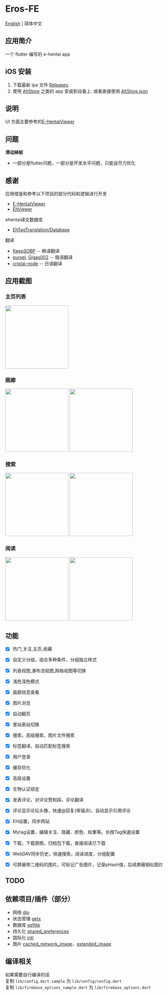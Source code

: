 # Eros-FE
[English](https://github.com/honjow/Eros-FE/blob/master/README.md) | 简体中文

## 应用简介

一个 flutter 编写的 e-hentai app

## iOS 安装
1. 下载最新 ipa 文件 [Releases](https://github.com/honjow/Eros-FE/releases/latest).
2. 使用 [AltStore](https://altstore.io) 之类的 app 安装到设备上. 或者直接使用 [AltStore.json](https://config-feh.vercel.app/AltStore.json)


## 说明

UI 方面主要参考的[E-HentaiViewer](https://github.com/kayanouriko/E-HentaiViewer)


## 问题

**滑动掉帧**

- 一部分是flutter问题，一部分是开发水平问题，只能说尽力优化

## 感谢

应用借鉴和参考以下项目的部分代码和逻辑进行开发

- [E-HentaiViewer](https://github.com/kayanouriko/E-HentaiViewer)
- [EhViewer](https://github.com/seven332/EhViewer)

ehentai译文数据库

- [EhTagTranslation/Database](https://github.com/EhTagTranslation/Database)

翻译
- [KeepSOBP](https://github.com/KeepSOBP) -- 韩语翻译
- [pursel](https://github.com/pursel), [Gigas002](https://github.com/Gigas002) -- 俄语翻译
- [cristal-node](https://github.com/cristal-node) -- 日语翻译

## 应用截图

### 主页列表

<img width="200" src="./screenshot/home.png" >

### 画廊

<img width="200" src="./screenshot/gallery1.png" > <img width="200" src="./screenshot/gallery2.png" > 

### 搜索

<img width="200" src="./screenshot/search1.png" > <img width="200" src="./screenshot/search2.png" >

### 阅读

<img width="200" src="./screenshot/read1.png" > <img width="200" src="./screenshot/read2.png" >

## 功能

- [x] 热门,关注,主页,收藏
- [x] 自定义分组，组合多种条件，分组独立样式
- [x] 列表视图,瀑布流视图,网格视图等切换
- [x] 浅色深色模式
- [x] 画廊信息查看
- [x] 图片浏览
- [x] 自动翻页
- [x] 里站表站切换
- [x] 搜索，高级搜索，图片文件搜索
- [x] 标签翻译，自动匹配标签搜索
- [x] 用户登录
- [x] 缓存优化
- [x] 高级设置
- [x] 生物认证锁定
- [x] 发表评论，对评论赞和踩，评论翻译
- [x] 评论显示论坛头像，快速@回复(带锚点)，自动显示引用评论
- [x] EH设置，同步网站
- [x] Mytag设置，编辑关注、隐藏、颜色、权重等。长按Tag快速设置
- [x] 下载，下载原图，归档包下载，直接阅读已下载
- [x] WebDAV同步历史，快速搜索，阅读进度，分组配置
- [x] 可屏蔽带二维码的图片。可标记广告图片，记录pHash值，后续屏蔽相似图片


## TODO


## 依赖项目/插件（部分）

- 网络 [dio](https://pub.dev/packages/dio)
- 状态管理 [getx](https://pub.dev/packages/get)
- 数据库 [sqflite](https://pub.dev/packages/sqflite)
- 持久化 [shared_preferences](https://pub.dev/packages/shared_preferences)
- 国际化 [intl](https://pub.dev/packages/intl)
- 图片 [cached_network_image](https://pub.dev/packages/cached_network_image)、[extended_image](https://pub.dev/packages/extended_image)

## 编译相关

如果需要自行编译的话 \
复制 `lib/config.dart.sample` 为 `lib/config/config.dart` \
复制 `lib/firebase_options_sample.dart` 为 `lib/firebase_options.dart`
